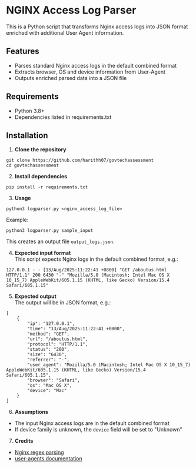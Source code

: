 # NGINX Access Log Parser

This is a Python script that transforms Nginx access logs into JSON format enriched with 
additional User Agent information.

## Features
- Parses standard Nginx access logs in the default combined format
- Extracts browser, OS and device information from User-Agent
- Outputs enriched parsed data into a JSON file

## Requirements
- Python 3.8+
- Dependencies listed in requirements.txt

## Installation
1. **Clone the repository**
```
git clone https://github.com/harithh07/govtechassessment
cd govtechassessment
```
2. **Install dependencies**
```
pip install -r requirements.txt
```
3. **Usage**
```
python3 logparser.py <nginx_access_log_file>
```
Example: 
```
python3 logparser.py sample_input
```
This creates an output file `output_logs.json`.

4. **Expected input format**  
This script expects Nginx logs in the default combined format, e.g.:
```
127.0.0.1 - - [13/Aug/2025:11:22:41 +0800] "GET /aboutus.html HTTP/1.1" 200 6430 "-" "Mozilla/5.0 (Macintosh; Intel Mac OS X 10_15_7) AppleWebKit/605.1.15 (KHTML, like Gecko) Version/15.4 Safari/605.1.15"
```

5. **Expected output**  
The output will be in JSON format, e.g.:
```
[
    {
        "ip": "127.0.0.1",
        "time": "13/Aug/2025:11:22:41 +0800",
        "method": "GET",
        "url": "/aboutus.html",
        "protocol": "HTTP/1.1",
        "status": "200",
        "size": "6430",
        "referrer": "-",
        "user_agent": "Mozilla/5.0 (Macintosh; Intel Mac OS X 10_15_7) AppleWebKit/605.1.15 (KHTML, like Gecko) Version/15.4 Safari/605.1.15",
        "browser": "Safari",
        "os": "Mac OS X",
        "device": "Mac"
    }
]
```
6. **Assumptions**
- The input Nginx access logs are in the default combined format
- If device family is unknown, the `device` field will be set to "Unknown"

7. **Credits**
- [Nginx regex parsing](https://hamatti.org/posts/parsing-nginx-server-logs-with-regular-expressions/)
- [user-agents documentation](https://pypi.org/project/user-agents/)